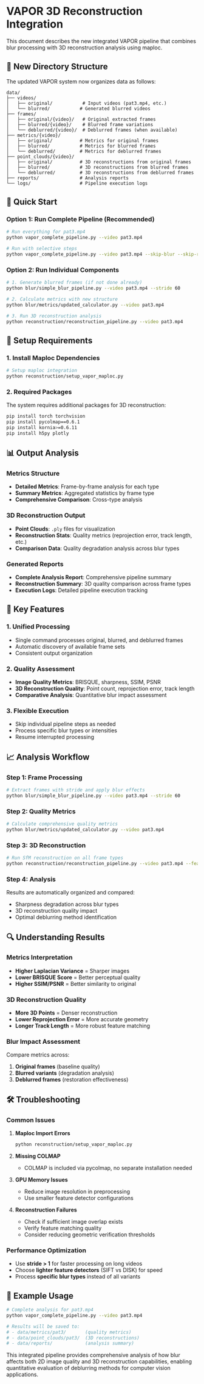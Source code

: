 # VAPOR 3D Reconstruction Integration

This document describes the new integrated VAPOR pipeline that combines blur processing with 3D reconstruction analysis using maploc.

## 📁 **New Directory Structure**

The updated VAPOR system now organizes data as follows:

```
data/
├── videos/
│   ├── original/           # Input videos (pat3.mp4, etc.)
│   └── blurred/           # Generated blurred videos
├── frames/
│   ├── original/{video}/   # Original extracted frames
│   ├── blurred/{video}/    # Blurred frame variations
│   └── deblurred/{video}/  # Deblurred frames (when available)
├── metrics/{video}/
│   ├── original/          # Metrics for original frames
│   ├── blurred/           # Metrics for blurred frames
│   └── deblurred/         # Metrics for deblurred frames
├── point_clouds/{video}/
│   ├── original/          # 3D reconstructions from original frames
│   ├── blurred/           # 3D reconstructions from blurred frames
│   └── deblurred/         # 3D reconstructions from deblurred frames
├── reports/               # Analysis reports
└── logs/                  # Pipeline execution logs
```

## 🚀 **Quick Start**

### **Option 1: Run Complete Pipeline (Recommended)**

```bash
# Run everything for pat3.mp4
python vapor_complete_pipeline.py --video pat3.mp4

# Run with selective steps
python vapor_complete_pipeline.py --video pat3.mp4 --skip-blur --skip-reconstruction
```

### **Option 2: Run Individual Components**

```bash
# 1. Generate blurred frames (if not done already)
python blur/simple_blur_pipeline.py --video pat3.mp4 --stride 60

# 2. Calculate metrics with new structure
python blur/metrics/updated_calculator.py --video pat3.mp4

# 3. Run 3D reconstruction analysis
python reconstruction/reconstruction_pipeline.py --video pat3.mp4
```

## 🔧 **Setup Requirements**

### **1. Install Maploc Dependencies**

```bash
# Setup maploc integration
python reconstruction/setup_vapor_maploc.py
```

### **2. Required Packages**

The system requires additional packages for 3D reconstruction:

```bash
pip install torch torchvision
pip install pycolmap==0.6.1
pip install kornia>=0.6.11
pip install h5py plotly
```

## 📊 **Output Analysis**

### **Metrics Structure**

- **Detailed Metrics**: Frame-by-frame analysis for each type
- **Summary Metrics**: Aggregated statistics by frame type
- **Comprehensive Comparison**: Cross-type analysis

### **3D Reconstruction Output**

- **Point Clouds**: `.ply` files for visualization
- **Reconstruction Stats**: Quality metrics (reprojection error, track length, etc.)
- **Comparison Data**: Quality degradation analysis across blur types

### **Generated Reports**

- **Complete Analysis Report**: Comprehensive pipeline summary
- **Reconstruction Summary**: 3D quality comparison across frame types
- **Execution Logs**: Detailed pipeline execution tracking

## 🎯 **Key Features**

### **1. Unified Processing**

- Single command processes original, blurred, and deblurred frames
- Automatic discovery of available frame sets
- Consistent output organization

### **2. Quality Assessment**

- **Image Quality Metrics**: BRISQUE, sharpness, SSIM, PSNR
- **3D Reconstruction Quality**: Point count, reprojection error, track length
- **Comparative Analysis**: Quantitative blur impact assessment

### **3. Flexible Execution**

- Skip individual pipeline steps as needed
- Process specific blur types or intensities
- Resume interrupted processing

## 📈 **Analysis Workflow**

### **Step 1: Frame Processing**

```bash
# Extract frames with stride and apply blur effects
python blur/simple_blur_pipeline.py --video pat3.mp4 --stride 60
```

### **Step 2: Quality Metrics**

```bash
# Calculate comprehensive quality metrics
python blur/metrics/updated_calculator.py --video pat3.mp4
```

### **Step 3: 3D Reconstruction**

```bash
# Run SfM reconstruction on all frame types
python reconstruction/reconstruction_pipeline.py --video pat3.mp4 --feature disk --matcher disk+lightglue
```

### **Step 4: Analysis**

Results are automatically organized and compared:

- Sharpness degradation across blur types
- 3D reconstruction quality impact
- Optimal deblurring method identification

## 🔍 **Understanding Results**

### **Metrics Interpretation**

- **Higher Laplacian Variance** = Sharper images
- **Lower BRISQUE Score** = Better perceptual quality
- **Higher SSIM/PSNR** = Better similarity to original

### **3D Reconstruction Quality**

- **More 3D Points** = Denser reconstruction
- **Lower Reprojection Error** = More accurate geometry
- **Longer Track Length** = More robust feature matching

### **Blur Impact Assessment**

Compare metrics across:

1. **Original frames** (baseline quality)
2. **Blurred variants** (degradation analysis)
3. **Deblurred frames** (restoration effectiveness)

## 🛠 **Troubleshooting**

### **Common Issues**

1. **Maploc Import Errors**

   ```bash
   python reconstruction/setup_vapor_maploc.py
   ```

2. **Missing COLMAP**

   - COLMAP is included via pycolmap, no separate installation needed

3. **GPU Memory Issues**

   - Reduce image resolution in preprocessing
   - Use smaller feature detector configurations

4. **Reconstruction Failures**
   - Check if sufficient image overlap exists
   - Verify feature matching quality
   - Consider reducing geometric verification thresholds

### **Performance Optimization**

- Use **stride > 1** for faster processing on long videos
- Choose **lighter feature detectors** (SIFT vs DISK) for speed
- Process **specific blur types** instead of all variants

## 📝 **Example Usage**

```bash
# Complete analysis for pat3.mp4
python vapor_complete_pipeline.py --video pat3.mp4

# Results will be saved to:
# - data/metrics/pat3/       (quality metrics)
# - data/point_clouds/pat3/  (3D reconstructions)
# - data/reports/            (analysis summary)
```

This integrated pipeline provides comprehensive analysis of how blur affects both 2D image quality and 3D reconstruction capabilities, enabling quantitative evaluation of deblurring methods for computer vision applications.
